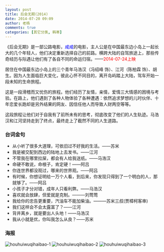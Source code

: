 ```yaml
---
layout: post
title: 后会无期(2014)
date: 2014-07-20 09:09
author: 老杨
comments: true
categories: [其它分类, 韩寒]
---
```

《后会无期》是一部公路电影，<span style="color: #0000ff;">咸咸</span>的电影，主人公是在中国最东边小岛上一起长大的几个年轻人，他们决定重新选择自己的前路。横跨大陆的自驾旅途上，那些传奇经历与际遇让他们有了各自不同的命运归宿。——<span style="color: #ff0000;">2014-07-24上映</span>

<!--more-->

居住在中国最东边小岛上的三个青年马浩汉（冯绍峰 饰）、江河（陈柏霖 饰）、胡生。因为人生面临巨大变化，彼此心怀不同目的，离开岛屿踏上大陆，驾车开始一段未知的生命旅程。 　　

这是一段滑稽而又忧伤的旅程。他们经历了友情，亲情，爱情三大情感的困境与考验。在路上，他们遇到了各种人物体验了各种遭遇：依然追求梦想的儿时伙伴、十年恋爱长跑却是另外结果的网友、因信任他人而导致人财两空等等。 　　

这段旅程让他们对于自我有了前所未有的思考，彻底改变了他们的人生轨迹。马浩汉和江河坚持走到了终点，最终走上了截然不同的人生道路。

<h3>台词金句</h3>
<ul>
	<li>从小听了很多大道理，可依旧过不好我的生活。——苏米</li>
	<li>我是被交配到西边的陆地上去发书。——江河</li>
	<li>不管我在哪里拉屎，都会有人给我送纸。——马浩汉</li>
	<li>命硬不敢说，命根子，肯定硬！——阿吕</li>
	<li>你连世界都没观过，哪来的世界观。——阿吕</li>
	<li>有时候，你想证明给一万个人看，到后来，你发现只得到了一个明白的人，那就够了。——阿吕</li>
	<li>小孩子才分对错，成年人只看利弊。——马浩汉</li>
	<li>喜欢就会放肆，但爱就是克制。———刘莺莺</li>
	<li>我给你的忠告更重要，汽油车不能加柴油。———苏米三叔(贾樟柯客串)</li>
	<li>我们这样会不会太露富了？——江河</li>
	<li>背井离乡，就是要出人头地！——马浩汉</li>
	<li>我从小就是优，你叫我怎么从良？——苏米</li>
</ul>

<h3>海报</h3>
<img src="//cyhour.com/wp-content/uploads/2014/07/houhuiwuqihaibao-1.jpg" alt="houhuiwuqihaibao-1" />

<img src="//cyhour.com/wp-content/uploads/2014/07/houhuiwuqihaibao-2.jpg" alt="houhuiwuqihaibao-2" />

<img src="//cyhour.com/wp-content/uploads/2014/07/houhuiwuqihaibao-3.jpg" alt="houhuiwuqihaibao-3" />
